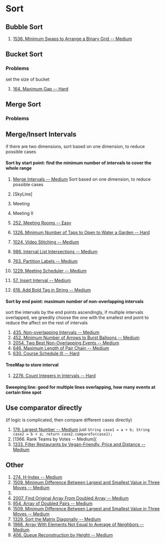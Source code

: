 # Sort



## Bubble Sort

1. [1536. Minimum Swaps to Arrange a Binary Grid -- Medium](https://leetcode.com/problems/minimum-swaps-to-arrange-a-binary-grid)

## Bucket Sort

### Problems

set the size of bucket 

1. [164. Maximum Gap -- Hard](https://leetcode.com/problems/maximum-gap)





## Merge Sort





### Problems



## Merge/Insert Intervals

if there are two dimensions, sort based on one dimension, to reduce possible cases



#### Sort by start point: find the minimum number of intervals to cover the whole range

1. [Merge Intervals -- Medium](https://leetcode.com/problems/merge-intervals/) Sort based on one dimension, to reduce possible cases

2. [SkyLine]

3. Meeting 

4. Meeting II

5. [252. Meeting Rooms -- Easy](https://leetcode.com/problems/meeting-rooms)

6. [1326. Minimum Number of Taps to Open to Water a Garden -- Hard](https://leetcode.com/problems/minimum-number-of-taps-to-open-to-water-a-garden/)

7. [1024. Video Stitching -- Medium](https://leetcode.com/problems/video-stitching/)

8. [986. Interval List Intersections -- Medium](https://leetcode.com/problems/interval-list-intersections/)

9. [763. Partition Labels --  Medium](https://leetcode.com/problems/partition-labels)

10. [1229. Meeting Scheduler -- Medium](https://leetcode.com/problems/meeting-scheduler)

11. [57. Insert Interval -- Medium](https://leetcode.com/problems/insert-interval/)

12. [616. Add Bold Tag in String -- Medium](https://leetcode.com/problems/add-bold-tag-in-string/)

    

#### Sort by end point: maximum number of non-overlapping intervals

sort the intervals by the end points ascendingly, if multiple intervals overlapped, we greedily choose the one with the  smallest end point to reduce the affect on the rest of intervals

1. [435. Non-overlapping Intervals -- Medium](https://leetcode.com/problems/non-overlapping-intervals)
2. [452. Minimum Number of Arrows to Burst Balloons -- Medium](https://leetcode.com/problems/minimum-number-of-arrows-to-burst-balloons)
3. [2054. Two Best Non-Overlapping Events -- Medium](https://leetcode.com/problems/two-best-non-overlapping-events/)
4. [646. Maximum Length of Pair Chain -- Medium](https://leetcode.com/problems/maximum-length-of-pair-chain/)
5. [630. Course Schedule III -- Hard](https://leetcode.com/problems/course-schedule-iii/) 



#### TreeMap to store interval

1. [2276. Count Integers in Intervals -- Hard](https://leetcode.com/problems/count-integers-in-intervals/)

#### Sweeping line: good for multiple lines overlapping, how many events at certain time spot

## Use comparator directly 

(if logic is complicated, then compare different cases directly)

1. [179. Largest Number -- Medium](https://leetcode.com/problems/largest-number/) just `String case1 = a + b; String case2 = b + a; return case2.compareTo(case1);`
2. [1366. Rank Teams by Votes -- Medium](
3. [1333. Filter Restaurants by Vegan-Friendly, Price and Distance -- Medium](https://leetcode.com/problems/filter-restaurants-by-vegan-friendly-price-and-distance/)



## Other

1. [274. H-Index --  Medium](https://leetcode.com/problems/h-index)
2. [1509. Minimum Difference Between Largest and Smallest Value in Three Moves -- Medium](https://leetcode.com/problems/minimum-difference-between-largest-and-smallest-value-in-three-moves)
3. 
4. [2007. Find Original Array From Doubled Array -- Medium](https://leetcode.com/problems/find-original-array-from-doubled-array/)
5. [954. Array of Doubled Pairs -- Medium](https://leetcode.com/problems/array-of-doubled-pairs)
6. [1509. Minimum Difference Between Largest and Smallest Value in Three Moves -- Medium](https://leetcode.com/problems/minimum-difference-between-largest-and-smallest-value-in-three-moves)
7. [1329. Sort the Matrix Diagonally -- Medium](https://leetcode.com/problems/sort-the-matrix-diagonally/)
8. [1968. Array With Elements Not Equal to Average of Neighbors -- Medium](https://leetcode.com/problems/array-with-elements-not-equal-to-average-of-neighbors/)
9. [406. Queue Reconstruction by Height -- Medium](https://leetcode.com/problems/queue-reconstruction-by-height/)

